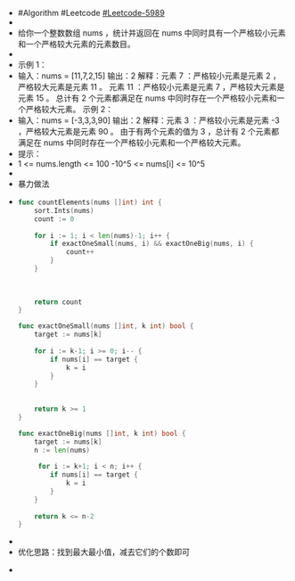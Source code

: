 - #Algorithm #Leetcode [#Leetcode-5989](https://leetcode-cn.com/problems/count-elements-with-strictly-smaller-and-greater-elements/)
-
- 给你一个整数数组 nums ，统计并返回在 nums 中同时具有一个严格较小元素和一个严格较大元素的元素数目。
-
- 示例 1：
- 输入：nums = [11,7,2,15]
  输出：2
  解释：元素 7 ：严格较小元素是元素 2 ，严格较大元素是元素 11 。
  元素 11 ：严格较小元素是元素 7 ，严格较大元素是元素 15 。
  总计有 2 个元素都满足在 nums 中同时存在一个严格较小元素和一个严格较大元素。
  示例 2：
- 输入：nums = [-3,3,3,90]
  输出：2
  解释：元素 3 ：严格较小元素是元素 -3 ，严格较大元素是元素 90 。
  由于有两个元素的值为 3 ，总计有 2 个元素都满足在 nums 中同时存在一个严格较小元素和一个严格较大元素。
- 提示：
- 1 <= nums.length <= 100
  -10^5 <= nums[i] <= 10^5
-
- 暴力做法
- ```go
  func countElements(nums []int) int {
      sort.Ints(nums)
      count := 0
      
      for i := 1; i < len(nums)-1; i++ {
          if exactOneSmall(nums, i) && exactOneBig(nums, i) {
              count++
          }
      }
      
      
      
      return count
  }
  
  func exactOneSmall(nums []int, k int) bool {
      target := nums[k]
      
      for i := k-1; i >= 0; i-- {
          if nums[i] == target {
              k = i
          }
      }
      
      
      return k >= 1
  }
  
  func exactOneBig(nums []int, k int) bool {
      target := nums[k]
      n := len(nums)
      
       for i := k+1; i < n; i++ {
          if nums[i] == target {
              k = i
          }
      }
      
      return k <= n-2
  }
  ```
-
- 优化思路：找到最大最小值，减去它们的个数即可
- ``````